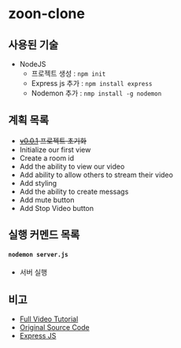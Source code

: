 # zoon-clone 

## 사용된 기술
 - NodeJS 
    - 프로젝트 생성 : `npm init`
    - Express js 추가 : `npm install express`
    - Nodemon 추가 : `nmp install -g nodemon`

## 계획 목록
 - ~~[v0.0.1][v0.0.1] 프로젝트 초기화~~
 - Initialize our first view
 - Create a room id
 - Add the ability to view our video
 - Add ability to allow others to stream their video
 - Add styling
 - Add the ability to create messags
 - Add mute button
 - Add Stop Video button


## 실행 커멘드 목록

#### `nodemon server.js`
 - 서버 실행


## 비고 
 - [Full Video Tutorial][vid]
 - [Original Source Code][github]
 - [Express JS][express]


[v0.0.1]: http://ginno.synology.me:3000/EDUCATION/zoone-clone/src/v0.0.1

[vid]: https://www.youtube.com/watch?v=ZVznzY7EjuY
[github]: https://github.com/CleverProgrammers/nodejs-zoom-clone
[express]: https://expressjs.com